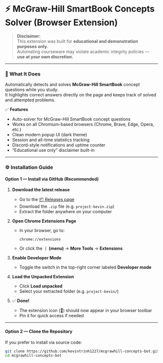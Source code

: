 # ⚡ McGraw-Hill SmartBook Concepts Solver (Browser Extension)

> **Disclaimer:**  
> This extension was built for **educational and demonstration purposes only.**  
> Automating courseware may violate academic integrity policies — **use at your own discretion.**

---

### 🧠 What It Does

Automatically detects and solves **McGraw-Hill SmartBook** concept questions while you study.  
It highlights correct answers directly on the page and keeps track of solved and attempted problems.

✅ **Features**

- Auto-solver for McGraw-Hill SmartBook concept questions
- Works on all Chromium-based browsers (Chrome, Brave, Edge, Opera, etc.)
- Clean modern popup UI (dark theme)
- Session and all-time statistics tracking
- Discord-style notifications and uptime counter
- “Educational use only” disclaimer built-in

---

### ⚙️ Installation Guide

#### **Option 1 — Install via GitHub (Recommended)**

1. **Download the latest release**

   - Go to the [📦 Releases page](https://github.com/kevintrinh1227/mcgrawhill-concepts-bot/releases)
   - Download the `.zip` file (e.g. `project-kevin.zip`)
   - Extract the folder anywhere on your computer

2. **Open Chrome Extensions Page**

   - In your browser, go to:
     ```
     chrome://extensions
     ```
   - Or click the **⋮ (menu)** → **More Tools** → **Extensions**

3. **Enable Developer Mode**

   - Toggle the switch in the top-right corner labeled **Developer mode**

4. **Load the Unpacked Extension**

   - Click **Load unpacked**
   - Select your extracted folder (e.g. `project-kevin/`)

5. ✅ **Done!**
   - The extension icon (📘) should now appear in your browser toolbar
   - Pin it for quick access if needed

---

#### **Option 2 — Clone the Repository**

If you prefer to install via source code:

```bash
git clone https://github.com/kevintrinh1227/mcgrawhill-concepts-bot.git
cd mcgrawhill-concepts-bot
```
